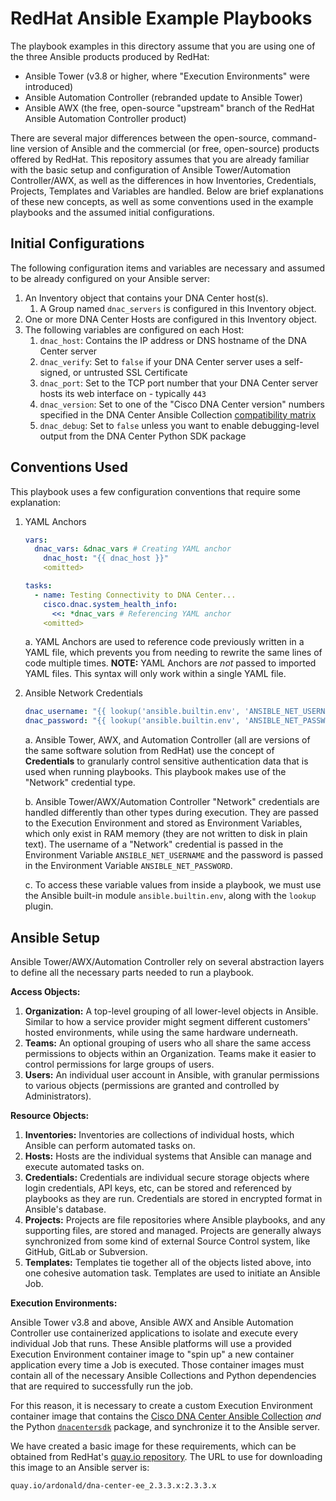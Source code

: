 # RedHat Ansible Example Playbooks

The playbook examples in this directory assume that you are using one of the three Ansible products produced by RedHat:

- Ansible Tower (v3.8 or higher, where "Execution Environments" were introduced)
- Ansible Automation Controller (rebranded update to Ansible Tower)
- Ansible AWX (the free, open-source "upstream" branch of the RedHat Ansible Automation Controller product)

There are several major differences between the open-source, command-line version of Ansible and the commercial (or free, open-source) products offered by RedHat.  This repository assumes that you are already familiar with the basic setup and configuration of Ansible Tower/Automation Controller/AWX, as well as the differences in how Inventories, Credentials, Projects, Templates and Variables are handled.  Below are brief explanations of these new concepts, as well as some conventions used in the example playbooks and the assumed initial configurations.

## Initial Configurations

The following configuration items and variables are necessary and assumed to be already configured on your Ansible server:

1. An Inventory object that contains your DNA Center host(s).
    1. A Group named `dnac_servers` is configured in this Inventory object.
2. One or more DNA Center Hosts are configured in this Inventory object.
3. The following variables are configured on each Host:
    1. `dnac_host`: Contains the IP address or DNS hostname of the DNA Center server
    2. `dnac_verify`: Set to `false` if your DNA Center server uses a self-signed, or untrusted SSL Certificate
    3. `dnac_port`: Set to the TCP port number that your DNA Center server hosts its web interface on - typically `443`
    4. `dnac_version`: Set to one of the "Cisco DNA Center version" numbers specified in the DNA Center Ansible Collection [compatibility matrix](https://github.com/cisco-en-programmability/dnacenter-ansible#compatibility-matrix)
    5. `dnac_debug`: Set to `false` unless you want to enable debugging-level output from the DNA Center Python SDK package

## Conventions Used

This playbook uses a few configuration conventions that require some explanation:

1. YAML Anchors
    ```yaml
    vars:
      dnac_vars: &dnac_vars # Creating YAML anchor
        dnac_host: "{{ dnac_host }}"
        <omitted>
    
    tasks:
      - name: Testing Connectivity to DNA Center...
        cisco.dnac.system_health_info:
          <<: *dnac_vars # Referencing YAML anchor
        <omitted>
    ```
    a. YAML Anchors are used to reference code previously written in a YAML file, which prevents you from needing to rewrite the same lines of code multiple times.  **NOTE:** YAML Anchors are *not* passed to imported YAML files.  This syntax will only work within a single YAML file.

2. Ansible Network Credentials
    ```yaml
    dnac_username: "{{ lookup('ansible.builtin.env', 'ANSIBLE_NET_USERNAME') }}"
    dnac_password: "{{ lookup('ansible.builtin.env', 'ANSIBLE_NET_PASSWORD') }}"
    ```
    a. Ansible Tower, AWX, and Automation Controller (all are versions of the same software solution from RedHat) use the concept of **Credentials** to granularly control sensitive authentication data that is used when running playbooks.  This playbook makes use of the "Network" credential type.
    
    b. Ansible Tower/AWX/Automation Controller "Network" credentials are handled differently than other types during execution.  They are passed to the Execution Environment and stored as Environment Variables, which only exist in RAM memory (they are not written to disk in plain text).  The username of a "Network" credential is passed in the Environment Variable `ANSIBLE_NET_USERNAME` and the password is passed in the Environment Variable `ANSIBLE_NET_PASSWORD`.
    
    c. To access these variable values from inside a playbook, we must use the Ansible built-in module `ansible.builtin.env`, along with the `lookup` plugin.

## Ansible Setup

Ansible Tower/AWX/Automation Controller rely on several abstraction layers to define all the necessary parts needed to run a playbook.

**Access Objects:**
1. **Organization:** A top-level grouping of all lower-level objects in Ansible.  Similar to how a service provider might segment different customers' hosted environments, while using the same hardware underneath.
2. **Teams:** An optional grouping of users who all share the same access permissions to objects within an Organization.  Teams make it easier to control permissions for large groups of users.
3. **Users:** An individual user account in Ansible, with granular permissions to various objects (permissions are granted and controlled by Administrators).

**Resource Objects:**
1. **Inventories:** Inventories are collections of individual hosts, which Ansible can perform automated tasks on.
2. **Hosts:** Hosts are the individual systems that Ansible can manage and execute automated tasks on.
3. **Credentials:** Credentials are individual secure storage objects where login credentials, API keys, etc, can be stored and referenced by playbooks as they are run.  Credentials are stored in encrypted format in Ansible's database.
4. **Projects:** Projects are file repositories where Ansible playbooks, and any supporting files, are stored and managed.  Projects are generally always synchronized from some kind of external Source Control system, like GitHub, GitLab or Subversion.
5. **Templates:** Templates tie together all of the objects listed above, into one cohesive automation task.  Templates are used to initiate an Ansible Job.

**Execution Environments:** 

Ansible Tower v3.8 and above, Ansible AWX and Ansible Automation Controller use containerized applications to isolate and execute every individual Job that runs.  These Ansible platforms will use a provided Execution Environment container image to "spin up" a new container application every time a Job is executed.  Those container images must contain all of the necessary Ansible Collections and Python dependencies that are required to successfully run the job.

For this reason, it is necessary to create a custom Execution Environment container image that contains the [Cisco DNA Center Ansible Collection](https://galaxy.ansible.com/cisco/dnac) *and* the Python [`dnacentersdk`](https://pypi.org/project/dnacentersdk/) package, and synchronize it to the Ansible server.  

We have created a basic image for these requirements, which can be obtained from RedHat's [quay.io repository](https://quay.io/repository/ardonald/dna-center-ee_2.3.3.x).  The URL to use for downloading this image to an Ansible server is:

```
quay.io/ardonald/dna-center-ee_2.3.3.x:2.3.3.x
```